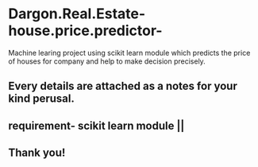 # Dargon.Real.Estate-house.price.predictor-
Machine learing project using scikit learn module which predicts the price of houses for company and help to make decision precisely.
## Every details are attached as a notes for your kind perusal.
## requirement- scikit learn module   ||
## Thank you!
